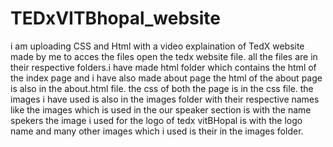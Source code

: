 # TEDxVITBhopal_website
i am uploading CSS and Html with a video explaination of TedX website made by me
to acces the files open the tedx website file.
all the files are in their respective folders.i have made html folder which contains the html of the index page and i have also made about page the html of the about page is also in the about.html file.
the css of both the page is in the css file.
the images i have used is also in the images folder with their respective names like the images which is used in the our speaker section is with the name spekers the image i used for the logo of tedx vitBHopal is with the logo name and many other images which i used is their in the images folder.
